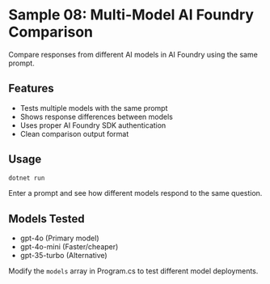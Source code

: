 # Sample 08: Multi-Model AI Foundry Comparison

Compare responses from different AI models in AI Foundry using the same prompt.

## Features
- Tests multiple models with the same prompt
- Shows response differences between models
- Uses proper AI Foundry SDK authentication
- Clean comparison output format

## Usage

```bash
dotnet run
```

Enter a prompt and see how different models respond to the same question.

## Models Tested
- gpt-4o (Primary model)
- gpt-4o-mini (Faster/cheaper)
- gpt-35-turbo (Alternative)

Modify the `models` array in Program.cs to test different model deployments.
